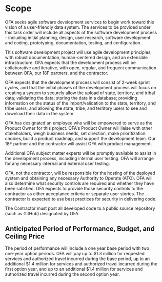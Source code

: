 # Scope

OFA seeks agile software development services to begin work toward this
vision of a user-friendly data system. The services to be provided under
this task order will include all aspects of the software development
process - including initial planning, design, user research, software
development and coding, prototyping, documentation, testing, and
configuration.

This software development project will use agile development principles,
with robust documentation, human-centered design, and an extensible
infrastructure. OFA expects that the development process will be
collaborative and iterative, with open, regular, and frequent
communication between OFA, our 18F partners, and the contractor.

OFA expects that the development process will consist of 2-week sprint
cycles, and that the initial phases of the development process will
focus on creating a system to securely allow the upload of state,
territory, and tribal data; validating the data; storing the data in a
database; providing information on the status of the import/validation
to the state, territory, and tribe users; and allowing the state, tribe,
and territory users to see and download their data in the system.

OFA has designated an employee who will be empowered to serve as the
Product Owner for this project. OFA's Product Owner will liaise with
other stakeholders, weigh business needs, set direction, make
prioritization choices, build a product roadmap, and support the
development team. Our 18F partner and the contractor will assist OFA
with product management.

Additional OFA subject matter experts will be promptly available to
assist in the development process, including internal user testing. OFA
will arrange for any necessary internal and external user testing.

OFA, not the contractor, will be responsible for the hosting of the
deployed system and obtaining any necessary Authority to Operate (ATO).
OFA will also determine what security controls are required and whether
they have been satisfied. OFA expects to provide those security controls
to the contractor as either acceptance criteria or separate user
stories. The contractor is expected to use best practices for security
in delivering code.

The Contractor must post all developed code to a public source
repository (such as GitHub) designated by OFA.

## Anticipated Period of Performance, Budget, and Ceiling Price

The period of performance will include a one year base period with two one-year option periods. OFA will pay up to $1.3 million for requested services and authorized travel incurred during the base period, up to an additional $1.4 million for services and authorized travel incurred during the first option year, and up to an additional $1.4 million for services and authorized travel incurred during the second option year.
